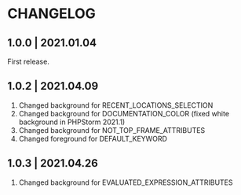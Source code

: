 # CHANGELOG

## 1.0.0 | 2021.01.04

First release.

## 1.0.2 | 2021.04.09

1) Changed background for RECENT_LOCATIONS_SELECTION
2) Changed background for DOCUMENTATION_COLOR (fixed white background in PHPStorm 2021.1)
3) Changed background for NOT_TOP_FRAME_ATTRIBUTES
4) Changed foreground for DEFAULT_KEYWORD

## 1.0.3 | 2021.04.26

1) Changed background for EVALUATED_EXPRESSION_ATTRIBUTES